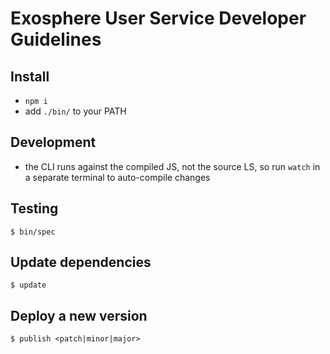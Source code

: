 # Exosphere User Service Developer Guidelines

## Install

* `npm i`
* add `./bin/` to your PATH


## Development

* the CLI runs against the compiled JS, not the source LS,
  so run `watch` in a separate terminal to auto-compile changes


## Testing

```
$ bin/spec
```


## Update dependencies

```
$ update
```


## Deploy a new version

```
$ publish <patch|minor|major>
```
